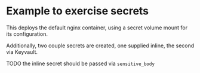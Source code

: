 # Example to exercise secrets

This deploys the default nginx container, using a secret volume mount for its configuration.

Additionally, two couple secrets are created, one supplied inline, the second via Keyvault.

TODO the inline secret should be passed via `sensitive_body`
